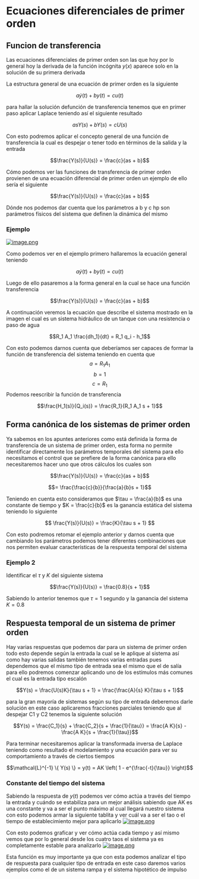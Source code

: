 # Ecuaciones diferenciales de primer orden
## Funcion de transferencia
Las ecuaciones diferenciales de primer orden son las que hoy por lo general hoy la derivada de la función incógnita $y(x)$ aparece solo en la solución de su primera derivada

La estructura general de una ecuación de primer orden es la siguiente

$$a\dot{y}(t) + b y(t) = c u(t)$$

para hallar la solución defunción de transferencia tenemos que en primer paso aplicar Laplace teniendo así el siguiente resultado

$$asY(s) + bY(s) = cU(s)$$

Con esto podremos aplicar el concepto general de una función de transferencia la cual es despejar o tener todo en términos de la salida y la entrada

$$\frac{Y(s)}{U(s)} = \frac{c}{as + b}$$

Cómo podemos ver las funciones de transferencia de primer orden provienen de una ecuación diferencial de primer orden un ejemplo de ello sería el siguiente

$$\frac{Y(s)}{U(s)} = \frac{c}{as + b}$$

Dónde nos podemos dar cuenta que los parámetros a b y c hp son parámetros físicos del sistema que definen la dinámica del mismo
### Ejemplo
[![image.png](https://i.postimg.cc/fyPrbMrW/image.png)](https://postimg.cc/dZ8BHcFg)

Como podemos ver en el ejemplo primero hallaremos la ecuación general teniendo

$$a\dot{y}(t) + b y(t) = c u(t)$$

Luego de ello pasaremos a la forma general en la cual se hace una función transferencia

$$\frac{Y(s)}{U(s)} = \frac{c}{as + b}$$

A continuación veremos la ecuación que describe el sistema mostrado en la imagen el cual es un sistema hidráulico de un tanque con una resistencia o paso de agua

$$R_1 A_1 \frac{dh_1}{dt} = R_1 q_i - h_1$$

Con esto podemos darnos cuenta que deberíamos ser capaces de formar la función de transferencia del sistema teniendo en cuenta que
$$a = R_1 A_1$$
$$b = 1$$
$$c = R_1$$
Podemos reescribir la función de transferencia

$$\frac{H_1(s)}{Q_i(s)} = \frac{R_1}{R_1 A_1 s + 1}$$

## Forma canónica de los sistemas de primer orden
Ya sabemos en los apuntes anteriores como está definida la forma de transferencia de un sistema de primer orden, esta forma no permite identificar directamente los parámetros temporales del sistema para ello necesitamos el control que se prefiere de la forma canónica para ello necesitaremos hacer uno que otros cálculos los cuales son

$$\frac{Y(s)}{U(s)} = \frac{c}{as + b}$$

$$= \frac{\frac{c}{b}}{\frac{a}{b}s + 1}$$

Teniendo en cuenta esto consideramos que $\tau = \frac{a}{b}$ es una constante de tiempo y $K = \frac{c}{b}$ es la ganancia estática del sistema teniendo lo siguiente 

$$ \frac{Y(s)}{U(s)} = \frac{K}{\tau s + 1} $$

Con esto podremos retomar el ejemplo anterior y darnos cuenta que cambiando los parámetros podemos tener diferentes combinaciones que nos permiten evaluar características de la respuesta temporal del sistema
### Ejemplo 2 
Identificar el $\tau$ y $K$ del siguiente sistema 

$$\frac{Y(s)}{U(s)} = \frac{0.8}{s + 1}$$

Sabiendo lo anterior tenemos que $\tau=1$ segundo y la ganancia del sistema $K=0.8$

## Respuesta temporal de un sistema de primer orden 
Hay varias respuestas que podemos dar para un sistema de primer orden todo esto depende según la entrada la cual se le aplique al sistema así como hay varias salidas también tenemos varias entradas pues dependemos que el mismo tipo de entrada sea el mismo que el de salía para ello podremos comenzar aplicando uno de los estímulos más comunes el cual es la entrada tipo escalón

$$Y(s) = \frac{U(s)K}{\tau s + 1} = \frac{\frac{A}{s} K}{\tau s + 1}$$

para la gran mayoría de sistemas según su tipo de entrada deberemos darle solución en este caso aplicaremos fracciones parciales teniendo que al despejar C1 y C2 tenemos la siguiente solución

$$Y(s) = \frac{C_1}{s} + \frac{C_2}{s + \frac{1}{\tau}} = \frac{A K}{s} - \frac{A K}{s + \frac{1}{\tau}}$$

Para terminar necesitaremos aplicar la transformada inversa de Laplace teniendo como resultado el modelamiento y una ecuación para ver su comportamiento a través de ciertos tiempos

$$\mathcal{L}^{-1} \{ Y(s) \} = y(t) = AK \left( 1 - e^{\frac{-t}{\tau}} \right)$$

### Constante del tiempo del sistema
Sabiendo la respuesta de $y(t)$ podemos ver cómo actúa a través del tiempo la entrada y cuándo se estabiliza para un mejor análisis sabiendo que AK es una constante y va a ser el punto máximo al cual llegará nuestro sistema con esto podemos armar la siguiente tablita y ver cuál va a ser el tao o el tiempo de establecimiento mejor para aplicarlo
[![image.png](https://i.postimg.cc/rpdbv0nn/image.png)](https://postimg.cc/JyLPXnWZ)

Con esto podemos graficar y ver cómo actúa cada tiempo y así mismo vemos que por lo general desde los cuatro taos el sistema ya es completamente estable para analizarlo
[![image.png](https://i.postimg.cc/SsCPK0pc/image.png)](https://postimg.cc/WFp89Hz4)

Esta función es muy importante ya que con esta podemos analizar el tipo de respuesta para cualquier tipo de entrada en este caso daremos varios ejemplos como el de un sistema rampa y el sistema hipotético de impulso
